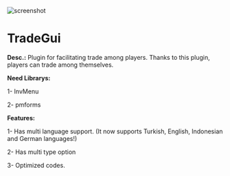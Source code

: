 ![screenshot](https://i.resimyukle.xyz/yHHe3P.png)

# TradeGui

__Desc.:__ Plugin for facilitating trade among players. Thanks to this plugin, players can trade among themselves.  
  
__Need Librarys:__  
  
1- InvMenu  
  
2- pmforms   
  
  
__Features:__  
  
1- Has multi language support. (It now supports Turkish, English, Indonesian and German languages!) 
  
2- Has multi type option  
  
3- Optimized codes.